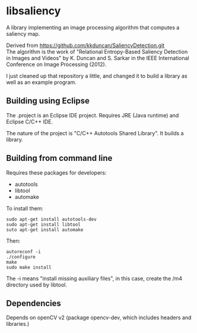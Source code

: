 libsaliency
===========

A library implementing an image processing algorithm that computes a saliency map.

Derived from https://github.com/kkduncan/SaliencyDetection.git   
The algorithm is the work of  "Relational Entropy-Based Saliency Detection in Images and Videos" by K. Duncan and S. Sarkar in the IEEE International Conference on Image Processing (2012).
 
I just cleaned up that repository a little, and changed it to build a library as well as an example program.
 
Building using Eclipse
----------------------

The .project is an Eclipse IDE project.  Requires JRE (Java runtime) and Eclipse C/C++ IDE.

The nature of the project is "C/C++ Autotools Shared Library".  It builds a library.


Building from command line
--------------------------

Requires these packages for developers:
- autotools 
- libtool
- automake

To install them:

    sudo apt-get install autotools-dev
    sudo apt-get install libtool
    suto apt-get install automake

Then:

    autoreconf -i
    ./configure
    make
    sudo make install

The -i means "install missing auxiliary files", in this case, create the /m4 directory used by libtool.



Dependencies
------------

Depends on openCV v2 (package opencv-dev, which includes headers and libraries.)

